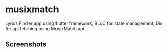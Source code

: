 # musixmatch
Lyrics Finder app using flutter framework, BLoC for state management, Dio for api fetching using MusixMatch api..

## Screenshots
